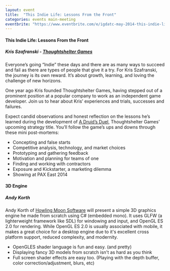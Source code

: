 ```yaml
---
layout: event
title:  "This Indie Life: Lessons From the Front"
categories: events main-meeting
eventbrite: "https://www.eventbrite.com/e/igdatc-may-2014-this-indie-life-lessons-from-the-front-tickets-11509867323#"
---
```


#### This Indie Life: Lessons From the Front
##### Kris Szafranski - [Thoughtshelter Games](http://www.druidsduel.com/)
 
Everyone’s going “Indie” these days and there are as many ways to succeed and fail as there are types of people that give it a try. For Kris Szafranski, the journey is its own reward. It’s about growth, learning, and loving the challenge of new horizons.

One year ago Kris founded Thoughtshelter Games, having stepped out of a prominent position at a popular company to work as an independent game developer. Join us to hear about Kris’ experiences and trials, successes and failures.

Expect candid observations and honest reflection on the lessons he’s learned during the development of [A Druid’s Duel](http://www.druidsduel.com/), Thoughtshelter Games’ upcoming strategy title.  You’ll follow the game’s ups and downs through these mini post-mortems:

* Concepting and false starts
* Competitive analysis, technology, and market choices
* Prototyping and gathering feedback
* Motivation and planning for teams of one
* Finding and working with contractors
* Exposure and Kickstarter, a marketing dilemma
* Showing at PAX East 2014
 

#### 3D Engine
##### Andy Korth

Andy Korth of [Howling Moon Software](http://howlingmoonsoftware.com/) will present a simple 3D graphics engine he made from scratch using C# (embedded mono). It uses GLFW (a lighterweight framework like SDL) for windowing and input, and OpenGL ES 2.0 for rendering. While OpenGL ES 2.0 is usually associated with mobile, it makes a great choice for a desktop engine due to it's excellent cross platform support, reduced complexity, and modernity.

 * OpenGLES shader language is fun and easy. (and pretty)
 * Displaying fancy 3D models from scratch isn't as hard as you think
 * Full screen shader effects are easy too. (Playing with the depth buffer, color correction/adjustment, blurs, etc)


